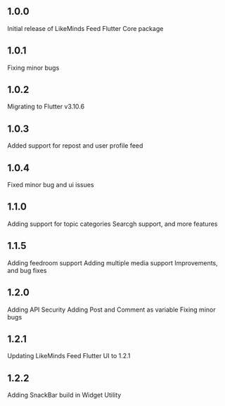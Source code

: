 ## 1.0.0

Initial release of LikeMinds Feed Flutter Core package

## 1.0.1

Fixing minor bugs

## 1.0.2

Migrating to Flutter v3.10.6

## 1.0.3

Added support for repost and user profile feed

## 1.0.4

Fixed minor bug and ui issues

## 1.1.0

Adding support for topic categories
Searcgh support, and more features

## 1.1.5

Adding feedroom support
Adding multiple media support
Improvements, and bug fixes

## 1.2.0

Adding API Security
Adding Post and Comment as variable
Fixing minor bugs

## 1.2.1

Updating LikeMinds Feed Flutter UI to 1.2.1

## 1.2.2

Adding SnackBar build in Widget Utility
